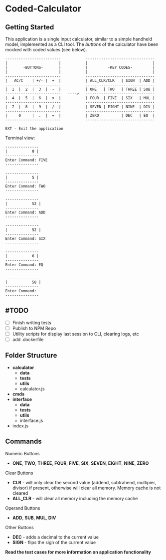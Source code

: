 # Coded-Calculator

## Getting Started

This application is a single input calculator, similar to a simple handheld model, implemented as a CLI tool. The _buttons_ of the calculator have been mocked with coded values (see below).

```
-------------------------           -------------------------------
|                       |           |                             |
|       -BUTTONS-       |           |         -KEY CODES-         |
|                       |           |                             |
-------------------------           -------------------------------
|   AC/C    | +/- |  +  |           | ALL_CLR/CLR   | SIGN  | ADD |
-------------------------           -------------------------------
|  1  |  2  |  3  |  -  |           | ONE   | TWO   | THREE | SUB |
-------------------------   ---->   -------------------------------
|  4  |  5  |  6  |  x  |           | FOUR  | FIVE  | SIX   | MUL |
-------------------------           -------------------------------
|  7  |  8  |  9  |  /  |           | SEVEN | EIGHT | NINE  | DIV |
-------------------------           -------------------------------
|     0     |  .  |  =  |           | ZERO          | DEC   | EQ  |
-------------------------           -------------------------------

EXT - Exit the application
```

Terminal view:

```
---------------
|           0 |
---------------
Enter Command: FIVE
---------------

---------------
|           5 |
---------------
Enter Command: TWO
---------------

---------------
|           52 |
---------------
Enter Command: ADD
---------------

---------------
|           52 |
---------------
Enter Command: SIX
---------------

---------------
|           6 |
---------------
Enter Command: EQ
---------------

---------------
|           58 |
---------------
Enter Command:
---------------
```

## \#TODO

- [ ] Finish writing tests
- [ ] Publish to NPM Repo
- [ ] Utility scripts for display last session to CLI, clearing logs, etc
- [ ] add .dockerfile

## Folder Structure

- **calculator**
  - **data**
  - **tests**
  - **utils**
  - calculator.js
- **cmds**
- **interface**
  - **data**
  - **tests**
  - **utils**
  - interface.js
- index.js

## Commands

Numeric Buttons

- **ONE**, **TWO**, **THREE**, **FOUR**, **FIVE**, **SIX**, **SEVEN**, **EIGHT**, **NINE**, **ZERO**

Clear Buttons

- **CLR** - will only clear the second value (addend, subtrahend, multipier, divisor) if present, otherwise will clear all memory. Memory cache is not cleared
- **ALL_CLR** - will clear all memory including the memory cache

Operand Buttons

- **ADD**, **SUB**, **MUL**, **DIV**

Other Buttons

- **DEC** - adds a decimal to the current value
- **SIGN** - flips the sign of the current value

**Read the test cases for more information on application functionality**
